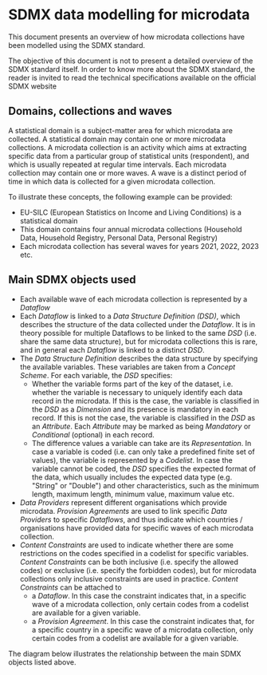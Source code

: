 # SDMX data modelling for microdata

This document presents an overview of how microdata collections have been modelled using the SDMX standard.

The objective of this document is not to present a detailed overview of the SDMX standard itself. In order to know more about the SDMX standard, the reader is invited to read the technical specifications available on the official SDMX website 

## Domains, collections and waves

A statistical domain is a subject-matter area for which microdata are collected.
A statistical domain may contain one or more microdata collections. A microdata collection is an activity which aims at extracting specific data from a particular group of statistical units (respondent), and which is usually repeated at regular time intervals.
Each microdata collection may contain one or more waves. A wave is a distinct period of time in which data is collected for a given microdata collection.

To illustrate these concepts, the following example can be provided:
- EU-SILC (European Statistics on Income and Living Conditions) is a statistical domain
- This domain contains four annual microdata collections (Household Data, Household Registry, Personal Data, Personal Registry)
- Each microdata collection has several waves for years 2021, 2022, 2023 etc. 

## Main SDMX objects used

- Each available wave of each microdata collection is represented by a *Dataflow*
- Each *Dataflow* is linked to a *Data Structure Definition (DSD)*, which describes the structure of the data collected under the *Dataflow*. It is in theory possible for multiple Dataflows to be linked to the same *DSD* (i.e. share the same data structure), but for microdata collections this is rare, and in general each *Dataflow* is linked to a distinct *DSD*.
- The *Data Structure Definition* describes the data structure by specifying the available variables. These variables are taken from a *Concept Scheme*. For each variable, the *DSD* specifies:
  - Whether the variable forms part of the key of the dataset, i.e. whether the variable is necessary to uniquely identify each data record in the microdata. If this is the case, the variable is classified in the *DSD* as a *Dimension* and its presence is mandatory in each record. If this is not the case, the variable is classified in the *DSD* as an *Attribute*. Each *Attribute* may be marked as being *Mandatory* or *Conditional* (optional) in each record.
  - The difference values a variable can take are its *Representation*. In case a variable is coded (i.e. can only take a predefined finite set of values), the variable is represented by a *Codelist*. In case the variable cannot be coded, the *DSD* specifies the expected format of the data, which usually includes the expected data type (e.g. "String" or "Double") and other characteristics, such as the minimum length, maximum length, minimum value, maximum value etc.
- *Data Providers* represent different organisations which provide microdata. *Provision Agreements* are used to link specific *Data Providers* to specific *Dataflows*, and thus indicate which countries / organisations have provided data for specific waves of each microdata collection.
- *Content Constraints* are used to indicate whether there are some restrictions on the codes specified in a codelist for specific variables. *Content Constraints* can be both inclusive (i.e. specify the allowed codes) or exclusive (i.e. specify the forbidden codes), but for microdata collections only inclusive constraints are used in practice. *Content Constraints* can be attached to
  - a *Dataflow*. In this case the constraint indicates that, in a specific wave of a microdata collection, only certain codes from a codelist are available for a given variable.
  - a *Provision Agreement*. In this case the constraint indicates that, for a specific country in a specific wave of a microdata collection, only certain codes from a codelist are available for a given variable.
 
The diagram below illustrates the relationship between the main SDMX objects listed above.

